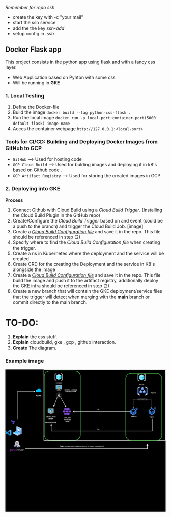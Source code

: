 
*Remember for repo ssh*
- create the key with -c "your mail"
- start the ssh service
- add the the key *ssh-add*
- setup config in *.ssh* 


## Docker Flask app ##

This project consists in the python app using flask and with a fancy  css layer.

- Web Application based on Pyhton with some css
- Will be running in __GKE__


### 1. Local Testing ###

1. Define the Docker-file
2. Build the image  `docker build --tag python-css-flask . `
3. Run the local image `docker run -p local-port:container-port(5000 default-flask) image-name`
4. Acces the container webpage ``http://127.0.0.1:<local-port>``

### Tools for CI/CD: Building and Deploying Docker Images from GitHub to GCP ###
- ``GitHub`` --> Used for hosting code 
- ``GCP Cloud Build`` --> Used for bulding images and deploying it in k8's based on Github code .
- ``GCP Artifact Registry`` --> Used for storing the created images in GCP

### 2. Deploying into GKE ###

**Process**

1. Connect Github with Cloud Build using a *Cloud Build Trigger*. (Installing the Cloud Build Plugin in the GitHub repo)
2. Create/Configure the *Cloud Build Trigger*  based on  and event (could be a push to the branch) and trigger the Cloud Build Job.
[image]
3. Create a [*Cloud Build Configuration file*](https://github.com/franroad/gcp-devops/blob/main/cloud_build_config/cloudbuild.yaml) and save it in the repo. This file should be referenced in step (2)
4. Specify where to find the *Cloud Build Configuration file* when creating the trigger.
5. Create a ns in Kubernetes where the deployment and the service will be created
6. Create CRD for the creating the Deployment and the service in K8's alongside the image
6. Create a [*Cloud Build Configuration file*](https://github.com/franroad/gcp-devops/blob/main/cloud_build_config/cloudbuild.yaml) and save it in the repo. This file build the image and push it to the artifact registry, additionally deploy the GKE infra should be referenced in step (2)
7. Create a new branch that will contain the GKE deployment/service files that the trigger will detect when merging with the **main** branch or commit directly to the main branch.



# TO-DO:
 1. **Explain** the css stuff.
 2. **Explain** cloudbuild, gke , gcp , github interaction.
 3. **Create** The diagram.

### Example image
 <img src="https://github.com/franroad/azure/blob/main/PRAC_2.drawio(2).png" alt="Alt text" title="Optional title">